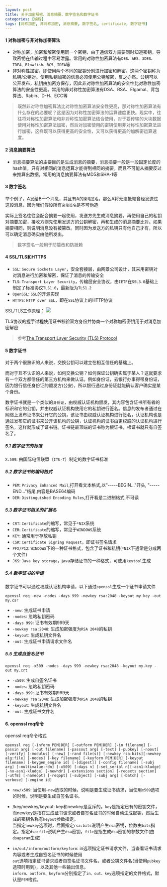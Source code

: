 ```yaml
---
layout: post
title: 关于加密解密、消息摘要、数字签名和数字证书
categories: [编程]
tags: [对称加密, 非对称加密, 消息摘要, 数字签名, certificate, 数字证书]
---
```


#### 1 对称加密与非对称加密算法

* 对称加密，加密和解密使用同一个密钥，由于通信双方需要同时知道密钥，导致密钥在传输过程中容易泄露。常用的对称性加密算法有`DES、AES、3DES、TDEA、Blowfish、RC5、IDEA`等
* 非对称性加密，即使用两个不同的密钥分别进行加密和解密，这两个密钥称为私钥/公钥对。使用私钥加密的信息必须使用公钥解密，反之亦然。公钥可以公开发布，私钥由加密方保存，因此非对称性加密算法的安全性比对称性加密算法的安全性更高。常用的非对称性加密算法有DSA、RSA、Elgamal、背包算法、Rabin、D-H、ECC等

> 既然非对称性加密算法比对称性加密算法安全性更高，那对称性加密算法有什么存在的必要呢？这是因为对称性加密算法的运算速度更快。现实中，往往将对称性加密算法和非对称性加密算法结合使用，对于要传输的大块数据使用对称性加密算法加密，然后对加密使用的密钥使用非对称性加密算法进行加密，这样既可以获得更高的安全性，又可以获得更高的加解密运算速度。

#### 2 消息摘要算法
* 消息摘要算法的主要目的是生成消息的摘要，消息摘要一般是一段固定长度的hash值。只有对相同的消息运算才能得到相同的摘要，而且不可能从摘要反过来推算出数据。常用的消息摘要算法有MD5和SHA-1等

#### 3 数字签名
举个例子，A发给B一个消息，并且有A的`亲笔签名`，那么A将无法抵赖曾经发送过这段消息，因为我们假设所有`亲笔签名`是不可伪造

实际上签名往往会配合摘要一起使用，发送方先生成消息摘要，再使用自己的私钥对摘要加密，接收方则先使用发送方的公钥解密，再和生成的消息摘要比对。如果摘要相同，则说明消息没有被篡改。同时因为发送方的私钥只有他自己才有，所以可以确定消息确实由他所发出。

> 数字签名一般用于防篡改和防抵赖

#### 4 SSL/TLS和HTTPS
* `SSL`: `Secure Sockets Layer`，安全套接层，由网景公司设计，其采用密钥对对消息进行加密和解密，保证了消息的传输安全
* `TLS`: `Transport Layer Security`，传输层安全协议，由`IETF`在`SSL3.0`基础上制定了标准协议`TLS1.0`，最新版为`TLS1.2`
* `OpenSSL`: `SSL`的开源实现
* `HTTPS`: `HTTP over SSL`，即在`SSL`协议上的HTTP协议

SSL/TLS工作原理：
![]({{site.url}}/public/images/2018-01-23-about-digital-certificate.svg)

TLS协议的握手过程使用证书校验双方身份并协商一个对称加密密钥用于对消息加密解密

> 参考[The Transport Layer Security (TLS) Protocol](https://tools.ietf.org/html/rfc5246#section-7.4.3)

#### 5 数字证书
对于两个很熟识的人来说，交换公钥可以建立在相互信任的基础上。

而对于互不认识的人来说，如何交换公钥？如何保证公钥确实属于某人？这就要求有一个双方都信任的第三方机构来做认证。例如身份证，去银行办事得带身份证，因为银行信任身份证的颁发方(公安)，所以银行通过身份证就能确认客户确实是某个身份。

数字证书就是一个类似的`身份证`，由权威认证机构颁发，其内容包含证书所有者的标识和它的公钥，并由权威认证机构使用它的私钥进行签名。信息的发布者通过在网络上发布证书来公开它的公钥，该证书由权威认证机构进行签名，认证机构也是通过发布它的证书来公开该机构的公钥，认证机构的证书由更权威的认证机构进行签名，这样就形成了证书链。证书链最顶端的证书称为根证书，根证书就只有自签名了。

##### 5.1 数字证书的标准
`X.509`: 由国际电信联盟（`ITU-T`）制定的数字证书标准

##### 5.2 数字证书的编码格式

* `PEM`: `Privacy Enhanced Mail`,打开看文本格式,以"-----BEGIN..."开头, "-----END..."结尾,内容是BASE64编码
* `DER`: `Distinguished Encoding Rules`,打开看是二进制格式,不可读

##### 5.3 数字证书相关的扩展名

* `CRT`: `Certificate`的缩写，常见于`*NIX`系统
* `CER`: `Certificate`的缩写，常见于`WINDOWS`系统
* `KEY`: 通常用于存放私钥
* `CSR`: `Certificate Signing Request`，即证书签名请求
* `PFX/P12`: `WINDOWS`下的一种证书格式，包含了证书和私钥(`*NIX`下通常是分成两个文件)
* `JKS`: `Java key storage`，java存储证书的一种格式，可使用`keytool`生成

##### 5.4 数字证书的申请

数字证书可以通过权威认证机构申请，以下通过`openssl`生成一个证书申请文件

```
openssl req -new -nodes -days 999 -newkey rsa:2048 -keyout my.key -out my.csr
```
* `-new`: 生成证书申请
* `-nodes`: 忽略私钥密码
* `-days 999`: 证书有效期999天
* `-newkey rsa:2048`: 生成加密强度为`RSA 2048`的私钥
* `-keyout`: 生成私钥文件名
* `-out`: 生成证书申请请求文件名

##### 5.5 生成自签名证书

```
openssl req -x509 -nodes -days 999 -newkey rsa:2048 -keyout my.key -out my.crt

```

* `-x509`: 生成自签名证书
* `-nodes`: 忽略私钥密码
* `-days 999`: 证书有效期999天
* `-newkey rsa:2048`: 生成加密强度为`RSA 2048`的私钥
* `-keyout`: 生成私钥文件名
* `-out`: 生成证书文件名

#### 6. openssl req命令
openssl req命令格式
```
openssl req [-inform PEM|DER] [-outform PEM|DER] [-in filename] [-passin arg] [-out filename] [-passout arg] [-text] [-pubkey] [-noout] [-verify] [-modulus] [-new] [-rand file(s)] [-newkey rsa:bits][-newkey alg:file] [-nodes] [-key filename] [-keyform PEM|DER] [-keyout filename] [-keygen_engine id] [-[digest]] [-config filename] [-subj arg] [-multivalue-rdn] [-x509] [-days n] [-set_serial n][-asn1-kludge] [-no-asn1-kludge] [-newhdr] [-extensions section] [-reqexts section] [-utf8] [-nameopt] [-reqopt] [-subject] [-subj arg] [-batch] [-verbose] [-engine id]

```

* `new/x509`: 当使用`-new`选取的时候，说明是要生成证书请求，当使用`x509`选项的时候，说明是要生成自签名证书。

* /key/newkey/keyout: key和newkey是互斥的，`key`是指定已有的密钥文件，而newkey是指在生成证书请求或者自签名证书的时候自动生成密钥，然后生成的密钥名称有`keyout`参数指定。   
当指定`newkey`选项时，后面指定`rsa:bits`说明产生`rsa`密钥，位数由`bits`指定。指定`dsa:file`说明产生`dsa`密钥，`file`是指生成`dsa`密钥的参数文件(由`dsaparam`生成)

* `in/out/inform/outform/keyform`: in选项指定证书请求文件，当查看证书请求内容或者生成自签名证书的时候使用   
`out`选项指定证书请求或者自签名证书文件名，或者公钥文件名(当使用`pubkey`选项时用到)，以及其他一些输出信息。   
`inform、outform、keyform`分别指定了`in、out、key`选项指定的文件格式，默认是`PEM`格式。
